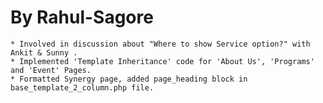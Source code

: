 By Rahul-Sagore
===============

	* Involved in discussion about "Where to show Service option?" with Ankit & Sunny .
	* Implemented 'Template Inheritance' code for 'About Us', 'Programs' and 'Event' Pages.
	* Formatted Synergy page, added page_heading block in base_template_2_column.php file.